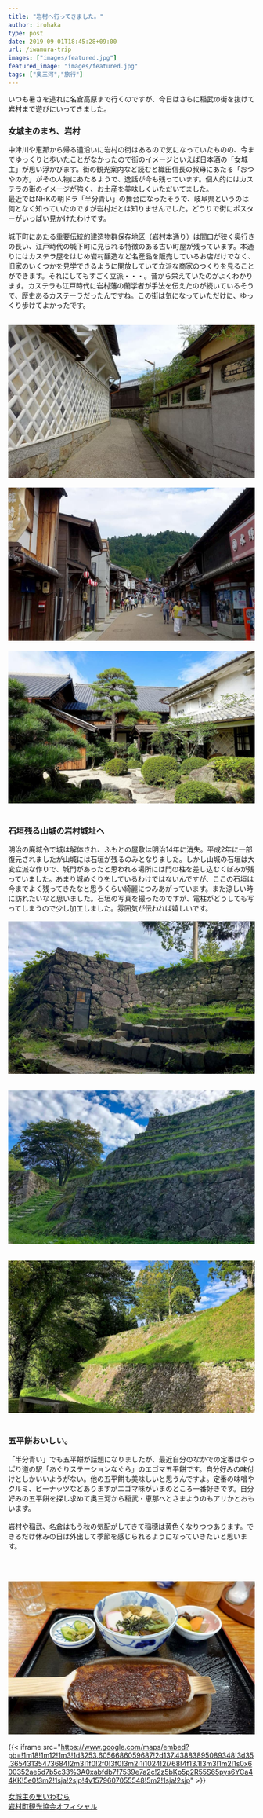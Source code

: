```yaml
---
title: "岩村へ行ってきました。"
author: irohaka
type: post
date: 2019-09-01T18:45:28+09:00
url: /iwamura-trip
images: ["images/featured.jpg"]
featured_image: "images/featured.jpg"
tags: ["奥三河","旅行"]
---
```


いつも暑さを逃れに名倉高原まで行くのですが、今日はさらに稲武の街を抜けて岩村まで遊びにいってきました。
<!--more-->

### 女城主のまち、岩村
中津川や恵那から帰る道沿いに岩村の街はあるので気になっていたものの、今までゆっくりと歩いたことがなかったので街のイメージといえば日本酒の「女城主」が思い浮かびます。街の観光案内など読むと織田信長の叔母にあたる「おつやの方」がその人物にあたるようで、逸話が今も残っています。個人的にはカステラの街のイメージが強く、お土産を美味しくいただいてました。  
最近ではNHKの朝ドラ「半分青い」の舞台になったそうで、岐阜県というのは何となく知っていたのですが岩村だとは知りませんでした。どうりで街にポスターがいっぱい見かけたわけです。  
<br>
城下町にあたる重要伝統的建造物群保存地区（岩村本通り）は間口が狭く奥行きの長い、江戸時代の城下町に見られる特徴のある古い町屋が残っています。本通りにはカステラ屋をはじめ岩村醸造など名産品を販売しているお店だけでなく、旧家のいくつかを見学できるように開放していて立派な商家のつくりを見ることができます。それにしてもすごく立派・・・。昔から栄えていたのがよくわかります。カステラも江戸時代に岩村藩の蘭学者が手法を伝えたのが続いているそうで、歴史あるカステーラだったんですね。この街は気になっていただけに、ゆっくり歩けてよかったです。  
&nbsp;<br>

![なまこ壁](images/20190901iwamura01.jpg)  
&nbsp;<br>
![岩村本通り](images/20190901iwamura02.jpg)  
&nbsp;<br>
![木村邸](images/20190901iwamura03.jpg)  
&nbsp;<br>

### 石垣残る山城の岩村城址へ
明治の廃城令で城は解体され、ふもとの屋敷は明治14年に消失。平成2年に一部復元されましたが山城には石垣が残るのみとなりました。しかし山城の石垣は大変立派な作りで、城門があったと思われる場所には門の柱を差し込むくぼみが残っていました。あまり城めぐりをしているわけではないんですが、ここの石垣は今までよく残ってきたなと思うくらい綺麗につみあがっています。また涼しい時に訪れたいなと思いました。石垣の写真を撮ったのですが、電柱がどうしても写ってしまうので少し加工しました。雰囲気が伝われば嬉しいです。  
&nbsp;<br>
![岩村城趾](images/20190901iwamura04.jpg)  
&nbsp;<br>

![本丸の石垣](images/20190901iwamura05.jpg)  
&nbsp;<br>

![高くそびえる石垣](images/20190901iwamura06.jpg)  
&nbsp;<br>


### 五平餅おいしい。
「半分青い」でも五平餅が話題になりましたが、最近自分のなかでの定番はやっぱり道の駅「あぐりステーションなぐら」のエゴマ五平餅です。自分好みの味付けとしかいいようがない。他の五平餅も美味しいと思うんですよ。定番の味噌やクルミ、ピーナッツなどありますがエゴマ味がいまのところ一番好きです。自分好みの五平餅を探し求めて奥三河から稲武・恵那へとさまようのもアリかとおもいます。  
<br>
岩村や稲武、名倉はもう秋の気配がしてきて稲穂は黄色くなりつつあります。できるだけ休みの日は外出して季節を感じられるようになっていきたいと思います。  

<br>
&nbsp;<br>

![エゴマ五平餅セット](images/20190901iwamura07.jpg)  

{{< iframe src="https://www.google.com/maps/embed?pb=!1m18!1m12!1m3!1d3253.6056686059687!2d137.43883895089348!3d35.36543135473684!2m3!1f0!2f0!3f0!3m2!1i1024!2i768!4f13.1!3m3!1m2!1s0x600352ae5d7b5c33%3A0xabfdb7f7539e7a2c!2z5bKp5p2R55S65pys6YCa44KK!5e0!3m2!1sja!2sjp!4v1579607055548!5m2!1sja!2sjp" >}}

[女城主の里いわむら](http://onna-jyoushu.iwamura.jp/)  
[岩村町観光協会オフィシャル](http://onna-jyoushu.iwamura.jp/)  